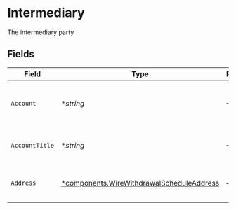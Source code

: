 # Intermediary

The intermediary party


## Fields

| Field                                                                                                 | Type                                                                                                  | Required                                                                                              | Description                                                                                           | Example                                                                                               |
| ----------------------------------------------------------------------------------------------------- | ----------------------------------------------------------------------------------------------------- | ----------------------------------------------------------------------------------------------------- | ----------------------------------------------------------------------------------------------------- | ----------------------------------------------------------------------------------------------------- |
| `Account`                                                                                             | **string*                                                                                             | :heavy_minus_sign:                                                                                    | The account number of the intermediary party                                                          | NL02ABNA0123456789                                                                                    |
| `AccountTitle`                                                                                        | **string*                                                                                             | :heavy_minus_sign:                                                                                    | The name of the intermediary party                                                                    | Jane Dough                                                                                            |
| `Address`                                                                                             | [*components.WireWithdrawalScheduleAddress](../../models/components/wirewithdrawalscheduleaddress.md) | :heavy_minus_sign:                                                                                    | The address of the intermediary party                                                                 |                                                                                                       |